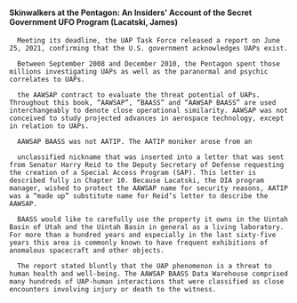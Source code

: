 #### Skinwalkers at the Pentagon: An Insiders' Account of the Secret Government UFO Program (Lacatski, James)
      Meeting its deadline, the UAP Task Force released a report on June 25, 2021, confirming that the U.S. government acknowledges UAPs exist.

      Between September 2008 and December 2010, the Pentagon spent those millions investigating UAPs as well as the paranormal and psychic correlates to UAPs.

      the AAWSAP contract to evaluate the threat potential of UAPs. Throughout this book, “AAWSAP”, “BAASS” and “AAWSAP BAASS” are used interchangeably to denote close operational similarity. AAWSAP was not conceived to study projected advances in aerospace technology, except in relation to UAPs.

      AAWSAP BAASS was not AATIP. The AATIP moniker arose from an

      unclassified nickname that was inserted into a letter that was sent from Senator Harry Reid to the Deputy Secretary of Defense requesting the creation of a Special Access Program (SAP). This letter is described fully in Chapter 10. Because Lacatski, the DIA program manager, wished to protect the AAWSAP name for security reasons, AATIP was a “made up” substitute name for Reid’s letter to describe the AAWSAP.

      BAASS would like to carefully use the property it owns in the Uintah Basin of Utah and the Uintah Basin in general as a living laboratory. For more than a hundred years and especially in the last sixty-five years this area is commonly known to have frequent exhibitions of anomalous spacecraft and other objects.

      The report stated bluntly that the UAP phenomenon is a threat to human health and well-being. The AAWSAP BAASS Data Warehouse comprised many hundreds of UAP-human interactions that were classified as close encounters involving injury or death to the witness.


